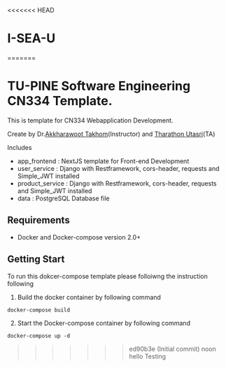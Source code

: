 <<<<<<< HEAD
# I-SEA-U
=======
# TU-PINE Software Engineering CN334 Template.

This is template for CN334 Webapplication Development.

Create by Dr.[Akkharawoot Takhom](mailto:takkhara@engr.tu.ac.th)(Instructor) and [Tharathon Utasri](mailto:tharathon.ut@gmail.com)(TA)

Includes
 - app_frontend : NextJS template for Front-end Development
 - user_service : Django with Restframework, cors-header, requests and Simple_JWT installed
 - product_service : Django with Restframework, cors-header, requests and Simple_JWT installed
 - data : PostgreSQL Database file
## Requirements
 - Docker and Docker-compose version 2.0+
## Getting Start

To run this dokcer-compose template please folloiwng the instruction following
  1. Build the docker container by following command
  
  ```
  docker-compose build
  ```

  2.  Start the Docker-compose container by following command

  ```
  docker-compose up -d
  ```
>>>>>>> ed90b3e (Initial commit)
noon hello
Testing